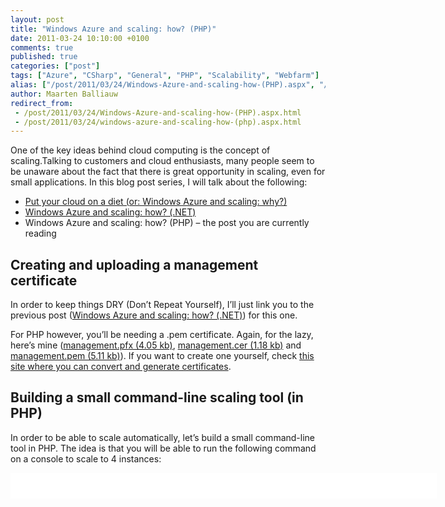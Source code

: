 ```yaml
---
layout: post
title: "Windows Azure and scaling: how? (PHP)"
date: 2011-03-24 10:10:00 +0100
comments: true
published: true
categories: ["post"]
tags: ["Azure", "CSharp", "General", "PHP", "Scalability", "Webfarm"]
alias: ["/post/2011/03/24/Windows-Azure-and-scaling-how-(PHP).aspx", "/post/2011/03/24/windows-azure-and-scaling-how-(php).aspx"]
author: Maarten Balliauw
redirect_from:
 - /post/2011/03/24/Windows-Azure-and-scaling-how-(PHP).aspx.html
 - /post/2011/03/24/windows-azure-and-scaling-how-(php).aspx.html
---
```

<p>One of the key ideas behind cloud computing is the concept of scaling.Talking to customers and cloud enthusiasts, many people seem to be unaware about the fact that there is great opportunity in scaling, even for small applications. In this blog post series, I will talk about the following:</p>
<ul>
<li><a href="/post/2011/03/09/Put-your-cloud-on-a-diet-(or-Windows-Azure-and-scaling-why).aspx">Put your cloud on a diet (or: Windows Azure and scaling: why?)</a></li>
<li><a href="/post/2011/03/21/Windows-Azure-and-scaling-how-(NET).aspx">Windows Azure and scaling: how? (.NET)</a> </li>
<li>Windows Azure and scaling: how? (PHP) &ndash; the post you are currently reading </li>
</ul>
<h2>Creating and uploading a management certificate</h2>
<p>In order to keep things DRY (Don&rsquo;t Repeat Yourself), I&rsquo;ll just link you to the previous post (<a href="/post/2011/03/09/Windows-Azure-and-scaling-how-(NET).aspx">Windows Azure and scaling: how? (.NET)</a>) for this one.</p>
<p>For PHP however, you&rsquo;ll be needing a .pem certificate. Again, for the lazy, here&rsquo;s mine (<a href="/files/2011/3/management.pfx">management.pfx (4.05 kb)</a>, <a href="/files/2011/3/management.cer">management.cer (1.18 kb)</a> and <a href="/files/2011/3/management.pem">management.pem (5.11 kb)</a>). If you want to create one yourself, check <a href="https://www.sslshopper.com/ssl-converter.html" target="_blank">this site where you can convert and generate certificates</a>.</p>
<h2>Building a small command-line scaling tool (in PHP)</h2>
<p>In order to be able to scale automatically, let&rsquo;s build a small command-line tool in PHP. The idea is that you will be able to run the following command on a console to scale to 4 instances:</p>
<div id="scid:9D7513F9-C04C-4721-824A-2B34F0212519:8812ddcc-e594-4b9e-aeeb-f3aad01ef3d0" class="wlWriterEditableSmartContent" style="padding-bottom: 0px; margin: 0px; padding-left: 0px; padding-right: 0px; display: inline; float: none; padding-top: 0px">
<pre style="background-color: white; width: 682px; height: 41px; overflow: auto;"><div><!--

Code highlighting produced by Actipro CodeHighlighter (freeware)
http://www.CodeHighlighter.com/

--><span style="color: #008080;">1</span> <span style="color: #000000;">php autoscale</span><span style="color: #000000;">.</span><span style="color: #000000;">php </span><span style="color: #000000;">"</span><span style="color: #000000;">management.cer</span><span style="color: #000000;">"</span><span style="color: #000000;"> </span><span style="color: #000000;">"</span><span style="color: #000000;">subscription-id0</span><span style="color: #000000;">"</span><span style="color: #000000;"> </span><span style="color: #000000;">"</span><span style="color: #000000;">service-name</span><span style="color: #000000;">"</span><span style="color: #000000;"> </span><span style="color: #000000;">"</span><span style="color: #000000;">role-name</span><span style="color: #000000;">"</span><span style="color: #000000;"> </span><span style="color: #000000;">"</span><span style="color: #000000;">production</span><span style="color: #000000;">"</span><span style="color: #000000;"> </span><span style="color: #000000;">4</span></div></pre>
<!-- Code inserted with Steve Dunn's Windows Live Writer Code Formatter Plugin.  http://dunnhq.com --></div>
<div id="scid:9D7513F9-C04C-4721-824A-2B34F0212519:e783445e-3251-41f2-b846-e8eb1710b12c" class="wlWriterEditableSmartContent" style="padding-bottom: 0px; margin: 0px; padding-left: 0px; padding-right: 0px; display: inline; float: none; padding-top: 0px"><!-- Code inserted with Steve Dunn's Windows Live Writer Code Formatter Plugin.  http://dunnhq.com --></div>
<div id="scid:9D7513F9-C04C-4721-824A-2B34F0212519:bafd65de-ba5d-4fff-9745-6afb9bd8395f" class="wlWriterEditableSmartContent" style="padding-bottom: 0px; margin: 0px; padding-left: 0px; padding-right: 0px; display: inline; float: none; padding-top: 0px"><!-- Code inserted with Steve Dunn's Windows Live Writer Code Formatter Plugin.  http://dunnhq.com --></div>
<p>Or down to 2 instances:</p>
<pre><div id="scid:9D7513F9-C04C-4721-824A-2B34F0212519:420a475d-b61d-41b6-848a-291e1f6ab7b4" class="wlWriterEditableSmartContent" style="padding-bottom: 0px; margin: 0px; padding-left: 0px; padding-right: 0px; display: inline; float: none; padding-top: 0px"><pre style="background-color: white; width: 682px; height: 41px; overflow: auto;"><div><!--

Code highlighting produced by Actipro CodeHighlighter (freeware)
http://www.CodeHighlighter.com/

--><span style="color: #008080;">1</span> <span style="color: #000000;">php autoscale</span><span style="color: #000000;">.</span><span style="color: #000000;">php </span><span style="color: #000000;">"</span><span style="color: #000000;">management.cer</span><span style="color: #000000;">"</span><span style="color: #000000;"> </span><span style="color: #000000;">"</span><span style="color: #000000;">subscription-id</span><span style="color: #000000;">"</span><span style="color: #000000;"> </span><span style="color: #000000;">"</span><span style="color: #000000;">service-name</span><span style="color: #000000;">"</span><span style="color: #000000;"> </span><span style="color: #000000;">"</span><span style="color: #000000;">role-name</span><span style="color: #000000;">"</span><span style="color: #000000;"> </span><span style="color: #000000;">"</span><span style="color: #000000;">production</span><span style="color: #000000;">"</span><span style="color: #000000;"> </span><span style="color: #000000;">2</span></div></pre>
<!-- Code inserted with Steve Dunn's Windows Live Writer Code Formatter Plugin.  http://dunnhq.com --></div>
</pre>
<p>Will this work on Linux? Yup! Will this work on Windows? Yup! Now let&rsquo;s get started.</p>
<p>The <a href="http://phpazure.codeplex.com/" target="_blank">Windows Azure SDK for PHP</a> will be quite handy to do this kind of thing. Download the <a href="http://phpazure.codeplex.com/SourceControl/list/changesets" target="_blank">latest source code</a> (as the <em>Microsoft_WindowsAzure_Management_Client</em> class we&rsquo;ll be using is not released officially yet).</p>
<p>Our script starts like this:</p>
<div id="scid:9D7513F9-C04C-4721-824A-2B34F0212519:3cb613c4-2fca-4ade-87fd-0151bf9d9f17" class="wlWriterEditableSmartContent" style="padding-bottom: 0px; margin: 0px; padding-left: 0px; padding-right: 0px; display: inline; float: none; padding-top: 0px">
<pre style="background-color: white; width: 682px; height: 124px; overflow: auto;"><div><!--

Code highlighting produced by Actipro CodeHighlighter (freeware)
http://www.CodeHighlighter.com/

--><span style="color: #008080;">1</span> <span style="color: #000000;">&lt;?</span><span style="color: #000000;">php
</span><span style="color: #008080;">2</span> <span style="color: #008000;">//</span><span style="color: #008000;"> Set include path</span><span style="color: #008000;">
</span><span style="color: #008080;">3</span> <span style="color: #800080;">$path</span><span style="color: #000000;"> </span><span style="color: #000000;">=</span><span style="color: #000000;"> </span><span style="color: #0000FF;">array</span><span style="color: #000000;">(</span><span style="color: #000000;">'</span><span style="color: #000000;">./library/</span><span style="color: #000000;">'</span><span style="color: #000000;">,</span><span style="color: #000000;"> </span><span style="color: #008080;">get_include_path</span><span style="color: #000000;">());
</span><span style="color: #008080;">4</span> <span style="color: #008080;">set_include_path</span><span style="color: #000000;">(</span><span style="color: #008080;">implode</span><span style="color: #000000;">(PATH_SEPARATOR</span><span style="color: #000000;">,</span><span style="color: #000000;"> </span><span style="color: #800080;">$path</span><span style="color: #000000;">));
</span><span style="color: #008080;">5</span> <span style="color: #000000;">
</span><span style="color: #008080;">6</span> <span style="color: #008000;">//</span><span style="color: #008000;"> Microsoft_WindowsAzure_Management_Client</span><span style="color: #008000;">
</span><span style="color: #008080;">7</span> <span style="color: #0000FF;">require_once</span><span style="color: #000000;"> </span><span style="color: #000000;">'</span><span style="color: #000000;">Microsoft/WindowsAzure/Management/Client.php</span><span style="color: #000000;">'</span><span style="color: #000000;">;</span></div></pre>
<!-- Code inserted with Steve Dunn's Windows Live Writer Code Formatter Plugin.  http://dunnhq.com --></div>
<p>This is just making sure all necessary libraries have been loaded. next, call out to the <em>Microsoft_WindowsAzure_Management_Client</em> class&rsquo; <em>setInstanceCountBySlot()</em> method to set the instance count to the requested number. Easy! And in fact even easier than Microsoft's <a href="/post/2011/03/09/Windows-Azure-and-scaling-how-(NET).aspx">.NET version of this</a>.</p>
<div id="scid:9D7513F9-C04C-4721-824A-2B34F0212519:8b75d59b-2145-4a26-83d5-a68c1e5b7e50" class="wlWriterEditableSmartContent" style="padding-bottom: 0px; margin: 0px; padding-left: 0px; padding-right: 0px; display: inline; float: none; padding-top: 0px">
<pre style="background-color: white; width: 682px; height: 125px; overflow: auto;"><div><!--

Code highlighting produced by Actipro CodeHighlighter (freeware)
http://www.CodeHighlighter.com/

--><span style="color: #008080;">1</span> <span style="color: #008000;">//</span><span style="color: #008000;"> Do the magic</span><span style="color: #008000;">
</span><span style="color: #008080;">2</span> <span style="color: #800080;">$managementClient</span><span style="color: #000000;"> </span><span style="color: #000000;">=</span><span style="color: #000000;"> </span><span style="color: #0000FF;">new</span><span style="color: #000000;"> Microsoft_WindowsAzure_Management_Client(</span><span style="color: #800080;">$subscriptionId</span><span style="color: #000000;">,</span><span style="color: #000000;"> </span><span style="color: #800080;">$certificateFile</span><span style="color: #000000;">,</span><span style="color: #000000;"> </span><span style="color: #000000;">''</span><span style="color: #000000;">);
</span><span style="color: #008080;">3</span> <span style="color: #000000;">
</span><span style="color: #008080;">4</span> <span style="color: #0000FF;">echo</span><span style="color: #000000;"> </span><span style="color: #000000;">"</span><span style="color: #000000;">Uploading new configuration...\r\n</span><span style="color: #000000;">"</span><span style="color: #000000;">;
</span><span style="color: #008080;">5</span> <span style="color: #000000;">
</span><span style="color: #008080;">6</span> <span style="color: #800080;">$managementClient</span><span style="color: #000000;">-&gt;</span><span style="color: #000000;">setInstanceCountBySlot(</span><span style="color: #800080;">$serviceName</span><span style="color: #000000;">,</span><span style="color: #000000;"> </span><span style="color: #800080;">$slot</span><span style="color: #000000;">,</span><span style="color: #000000;"> </span><span style="color: #800080;">$roleName</span><span style="color: #000000;">,</span><span style="color: #000000;"> </span><span style="color: #800080;">$instanceCount</span><span style="color: #000000;">);
</span><span style="color: #008080;">7</span> <span style="color: #000000;">
</span><span style="color: #008080;">8</span> <span style="color: #0000FF;">echo</span><span style="color: #000000;"> </span><span style="color: #000000;">"</span><span style="color: #000000;">Finished.\r\n</span><span style="color: #000000;">"</span><span style="color: #000000;">;</span></div></pre>
<!-- Code inserted with Steve Dunn's Windows Live Writer Code Formatter Plugin.  http://dunnhq.com --></div>
<p>Here&rsquo;s the full script:</p>
<div id="scid:9D7513F9-C04C-4721-824A-2B34F0212519:41c1aec2-a73e-48a5-865d-3120232d2531" class="wlWriterEditableSmartContent" style="padding-bottom: 0px; margin: 0px; padding-left: 0px; padding-right: 0px; display: inline; float: none; padding-top: 0px">
<pre style="background-color: white; width: 682px; height: 273px; overflow: auto;"><div><!--

Code highlighting produced by Actipro CodeHighlighter (freeware)
http://www.CodeHighlighter.com/

--><span style="color: #008080;"> 1</span> <span style="color: #000000;">&lt;?</span><span style="color: #000000;">php
</span><span style="color: #008080;"> 2</span> <span style="color: #008000;">//</span><span style="color: #008000;"> Set include path</span><span style="color: #008000;">
</span><span style="color: #008080;"> 3</span> <span style="color: #800080;">$path</span><span style="color: #000000;"> </span><span style="color: #000000;">=</span><span style="color: #000000;"> </span><span style="color: #0000FF;">array</span><span style="color: #000000;">(</span><span style="color: #000000;">'</span><span style="color: #000000;">./library/</span><span style="color: #000000;">'</span><span style="color: #000000;">,</span><span style="color: #000000;"> </span><span style="color: #008080;">get_include_path</span><span style="color: #000000;">());
</span><span style="color: #008080;"> 4</span> <span style="color: #008080;">set_include_path</span><span style="color: #000000;">(</span><span style="color: #008080;">implode</span><span style="color: #000000;">(PATH_SEPARATOR</span><span style="color: #000000;">,</span><span style="color: #000000;"> </span><span style="color: #800080;">$path</span><span style="color: #000000;">));
</span><span style="color: #008080;"> 5</span> <span style="color: #000000;">
</span><span style="color: #008080;"> 6</span> <span style="color: #008000;">//</span><span style="color: #008000;"> Microsoft_WindowsAzure_Management_Client</span><span style="color: #008000;">
</span><span style="color: #008080;"> 7</span> <span style="color: #0000FF;">require_once</span><span style="color: #000000;"> </span><span style="color: #000000;">'</span><span style="color: #000000;">Microsoft/WindowsAzure/Management/Client.php</span><span style="color: #000000;">'</span><span style="color: #000000;">;
</span><span style="color: #008080;"> 8</span> <span style="color: #000000;">
</span><span style="color: #008080;"> 9</span> <span style="color: #008000;">//</span><span style="color: #008000;"> Some commercial info :-)</span><span style="color: #008000;">
</span><span style="color: #008080;">10</span> <span style="color: #0000FF;">echo</span><span style="color: #000000;"> </span><span style="color: #000000;">"</span><span style="color: #000000;">AutoScale - (c) 2011 Maarten Balliauw\r\n</span><span style="color: #000000;">"</span><span style="color: #000000;">;
</span><span style="color: #008080;">11</span> <span style="color: #0000FF;">echo</span><span style="color: #000000;"> </span><span style="color: #000000;">"</span><span style="color: #000000;">\r\n</span><span style="color: #000000;">"</span><span style="color: #000000;">;
</span><span style="color: #008080;">12</span> <span style="color: #000000;">
</span><span style="color: #008080;">13</span> <span style="color: #008000;">//</span><span style="color: #008000;"> Quick-and-dirty argument check</span><span style="color: #008000;">
</span><span style="color: #008080;">14</span> <span style="color: #0000FF;">if</span><span style="color: #000000;"> (</span><span style="color: #008080;">count</span><span style="color: #000000;">(</span><span style="color: #800080;">$argv</span><span style="color: #000000;">) </span><span style="color: #000000;">!=</span><span style="color: #000000;"> </span><span style="color: #000000;">7</span><span style="color: #000000;">)
</span><span style="color: #008080;">15</span> <span style="color: #000000;">{
</span><span style="color: #008080;">16</span> <span style="color: #000000;">    </span><span style="color: #0000FF;">echo</span><span style="color: #000000;"> </span><span style="color: #000000;">"</span><span style="color: #000000;">Usage:\r\n</span><span style="color: #000000;">"</span><span style="color: #000000;">;
</span><span style="color: #008080;">17</span> <span style="color: #000000;">    </span><span style="color: #0000FF;">echo</span><span style="color: #000000;"> </span><span style="color: #000000;">"</span><span style="color: #000000;">  AutoScale &lt;certificatefile&gt; &lt;subscriptionid&gt; &lt;servicename&gt; &lt;rolename&gt; &lt;slot&gt; &lt;instancecount&gt;\r\n</span><span style="color: #000000;">"</span><span style="color: #000000;">;
</span><span style="color: #008080;">18</span> <span style="color: #000000;">    </span><span style="color: #0000FF;">echo</span><span style="color: #000000;"> </span><span style="color: #000000;">"</span><span style="color: #000000;">\r\n</span><span style="color: #000000;">"</span><span style="color: #000000;">;
</span><span style="color: #008080;">19</span> <span style="color: #000000;">    </span><span style="color: #0000FF;">echo</span><span style="color: #000000;"> </span><span style="color: #000000;">"</span><span style="color: #000000;">Example:\r\n</span><span style="color: #000000;">"</span><span style="color: #000000;">;
</span><span style="color: #008080;">20</span> <span style="color: #000000;">    </span><span style="color: #0000FF;">echo</span><span style="color: #000000;"> </span><span style="color: #000000;">"</span><span style="color: #000000;">  AutoScale mycert.pem 39f53bb4-752f-4b2c-a873-5ed94df029e2 bing Bing.Web production 20\r\n</span><span style="color: #000000;">"</span><span style="color: #000000;">;
</span><span style="color: #008080;">21</span> <span style="color: #000000;">    </span><span style="color: #0000FF;">exit</span><span style="color: #000000;">;
</span><span style="color: #008080;">22</span> <span style="color: #000000;">}
</span><span style="color: #008080;">23</span> <span style="color: #000000;">
</span><span style="color: #008080;">24</span> <span style="color: #008000;">//</span><span style="color: #008000;"> Save arguments to variables</span><span style="color: #008000;">
</span><span style="color: #008080;">25</span> <span style="color: #800080;">$certificateFile</span><span style="color: #000000;"> </span><span style="color: #000000;">=</span><span style="color: #000000;"> </span><span style="color: #800080;">$argv</span><span style="color: #000000;">[</span><span style="color: #000000;">1</span><span style="color: #000000;">];
</span><span style="color: #008080;">26</span> <span style="color: #800080;">$subscriptionId</span><span style="color: #000000;"> </span><span style="color: #000000;">=</span><span style="color: #000000;"> </span><span style="color: #800080;">$argv</span><span style="color: #000000;">[</span><span style="color: #000000;">2</span><span style="color: #000000;">];
</span><span style="color: #008080;">27</span> <span style="color: #800080;">$serviceName</span><span style="color: #000000;"> </span><span style="color: #000000;">=</span><span style="color: #000000;"> </span><span style="color: #800080;">$argv</span><span style="color: #000000;">[</span><span style="color: #000000;">3</span><span style="color: #000000;">];
</span><span style="color: #008080;">28</span> <span style="color: #800080;">$roleName</span><span style="color: #000000;"> </span><span style="color: #000000;">=</span><span style="color: #000000;"> </span><span style="color: #800080;">$argv</span><span style="color: #000000;">[</span><span style="color: #000000;">4</span><span style="color: #000000;">];
</span><span style="color: #008080;">29</span> <span style="color: #800080;">$slot</span><span style="color: #000000;"> </span><span style="color: #000000;">=</span><span style="color: #000000;"> </span><span style="color: #800080;">$argv</span><span style="color: #000000;">[</span><span style="color: #000000;">5</span><span style="color: #000000;">];
</span><span style="color: #008080;">30</span> <span style="color: #800080;">$instanceCount</span><span style="color: #000000;"> </span><span style="color: #000000;">=</span><span style="color: #000000;"> </span><span style="color: #800080;">$argv</span><span style="color: #000000;">[</span><span style="color: #000000;">6</span><span style="color: #000000;">];
</span><span style="color: #008080;">31</span> <span style="color: #000000;">
</span><span style="color: #008080;">32</span> <span style="color: #008000;">//</span><span style="color: #008000;"> Do the magic</span><span style="color: #008000;">
</span><span style="color: #008080;">33</span> <span style="color: #800080;">$managementClient</span><span style="color: #000000;"> </span><span style="color: #000000;">=</span><span style="color: #000000;"> </span><span style="color: #0000FF;">new</span><span style="color: #000000;"> Microsoft_WindowsAzure_Management_Client(</span><span style="color: #800080;">$subscriptionId</span><span style="color: #000000;">,</span><span style="color: #000000;"> </span><span style="color: #800080;">$certificateFile</span><span style="color: #000000;">,</span><span style="color: #000000;"> </span><span style="color: #000000;">''</span><span style="color: #000000;">);
</span><span style="color: #008080;">34</span> <span style="color: #000000;">
</span><span style="color: #008080;">35</span> <span style="color: #0000FF;">echo</span><span style="color: #000000;"> </span><span style="color: #000000;">"</span><span style="color: #000000;">Uploading new configuration...\r\n</span><span style="color: #000000;">"</span><span style="color: #000000;">;
</span><span style="color: #008080;">36</span> <span style="color: #000000;">
</span><span style="color: #008080;">37</span> <span style="color: #800080;">$managementClient</span><span style="color: #000000;">-&gt;</span><span style="color: #000000;">setInstanceCountBySlot(</span><span style="color: #800080;">$serviceName</span><span style="color: #000000;">,</span><span style="color: #000000;"> </span><span style="color: #800080;">$slot</span><span style="color: #000000;">,</span><span style="color: #000000;"> </span><span style="color: #800080;">$roleName</span><span style="color: #000000;">,</span><span style="color: #000000;"> </span><span style="color: #800080;">$instanceCount</span><span style="color: #000000;">);
</span><span style="color: #008080;">38</span> <span style="color: #000000;">
</span><span style="color: #008080;">39</span> <span style="color: #0000FF;">echo</span><span style="color: #000000;"> </span><span style="color: #000000;">"</span><span style="color: #000000;">Finished.\r\n</span><span style="color: #000000;">"</span><span style="color: #000000;">;</span></div></pre>
<!-- Code inserted with Steve Dunn's Windows Live Writer Code Formatter Plugin.  http://dunnhq.com --></div>
<p>Now schedule or cron this (when needed) and enjoy the benefits of scaling your Windows Azure service.</p>
<p>So you&rsquo;re lazy? Here&rsquo;s my sample project (<a href="/files/2011/3/AutoScale-PHP.zip">AutoScale-PHP.zip (181.67 kb)</a>) and the certificates used (<a href="/files/2011/3/management.pfx">management.pfx (4.05 kb)</a>, <a href="/files/2011/3/management.cer">management.cer (1.18 kb)</a>&nbsp;and <a href="/files/2011/3/management.pem">management.pem (5.11 kb)</a>).</p>
{% include imported_disclaimer.html %}
